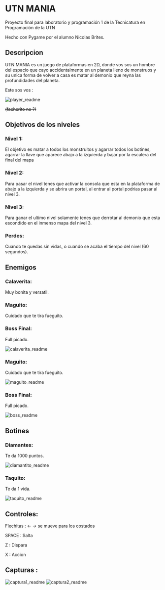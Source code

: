 # UTN MANIA
Proyecto final para laboratorio y programación 1 de la Tecnicatura en Programación de la UTN

Hecho con Pygame por el alumno Nicolas Brites.

## Descripcion
UTN MANIA es un juego de plataformas en 2D, donde vos sos un hombre del espacio que cayo accidentalmente en un planeta lleno de monstruos y su unica forma de volver a casa es matar al demonio que reyna las profundidades del planeta.

Este sos vos :

![player_readme](https://github.com/NicoBrites/NicolasBrites-pygame-tp-final/assets/104864856/72906157-78e7-4a43-8db5-763fdbf832dd)

~~(facherito no ?)~~

## Objetivos de los niveles
### Nivel 1:
El objetivo es matar a todos los monstruitos y agarrar todos los botines, agarrar la llave que aparece abajo a la izquierda y bajar por la escalera del final del mapa
### Nivel 2:
Para pasar el nivel tenes que activar la consola que esta en la plataforma de abajo a la izquierda y se abrira un portal, al entrar al portal podrias pasar al nivel 3.
### Nivel 3:
Para ganar el ultimo nivel solamente tenes que derrotar al demonio que esta escondido en el inmenso mapa del nivel 3.
### Perdes:
Cuando te quedas sin vidas, o cuando se acaba el tiempo del nivel (60 segundos).

## Enemigos
### Calaverita:
Muy bonita y versatil.


### Maguito:
Cuidado que te tira fueguito.

### Boss Final:
Full picado.

![calaverita_readme](https://github.com/NicoBrites/NicolasBrites-pygame-tp-final/assets/104864856/3b971a7b-6427-4a32-b7d2-cb8e8d0c827a)
### Maguito:
Cuidado que te tira fueguito.

![maguito_readme](https://github.com/NicoBrites/NicolasBrites-pygame-tp-final/assets/104864856/b49a4038-d513-4978-bf19-50eed203df45)
### Boss Final:
Full picado.

![boss_readme](https://github.com/NicoBrites/NicolasBrites-pygame-tp-final/assets/104864856/44f586a7-4e1b-4258-a76b-14970896e5ed)

## Botines
### Diamantes:
Te da 1000 puntos.

![diamantito_readme](https://github.com/NicoBrites/NicolasBrites-pygame-tp-final/assets/104864856/688c0dd1-7472-4e23-bbec-87f11af8bf75)

### Taquito:
Te da 1 vida.

![taquito_readme](https://github.com/NicoBrites/NicolasBrites-pygame-tp-final/assets/104864856/1fb6850b-f38e-488f-b96c-cb0f8544e3ed)


## Controles:

Flechitas : ← → se mueve para los costados

SPACE : Salta

Z : Dispara

X : Accion

## Capturas :
![captura1_readme](https://github.com/NicoBrites/NicolasBrites-pygame-tp-final/assets/104864856/e196675b-49af-4864-a351-8f5427061863)
![captura2_readme](https://github.com/NicoBrites/NicolasBrites-pygame-tp-final/assets/104864856/48f3b256-c821-41dd-b706-cfa740a80a01)



